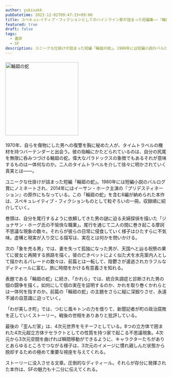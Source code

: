 ```yaml
---
author: yukisakk
pubDatetime: 2023-12-02T09:47:15+09:00
title: スペキュレイティブ・フィクションとしてのハインライン節が詰まった短編集——『輪廻の蛇』
featured: true
draft: false
tags:
  - 書評
  - SF
description: ユニークな仕掛けが詰まった短編「輪廻の蛇」。1980年には短編小説のバルログ賞にノミネートされ、2014年にはイーサン・ホーク主演の『プリデスティネーション』の原作にもなっている。
---
```


<div style="margin: 20px 0">
<a href="https://www.amazon.co.jp/dp/4150119899/ref=nosim?tag=revbooks03-22" class="inline-block" style="margin: 0; padding: 0; border-width: 0;">     
<img src="https://images-na.ssl-images-amazon.com/images/P/4150119899.09.LZZZZZZZ.jpg" alt="輪廻の蛇" style="width: 228px; height: auto; border-radius: 0; margin: 0; padding: 0;"> 
</a>
</div>

1970年、自らを傷物にした男への復讐を胸に秘めた人が、タイムトラベルの機材を持つバーテンダーと出会う。彼の指輪にかたどられているのは、自分の尻尾を無限に呑みつづける輪廻の蛇。偉大なパラドックスの象徴でもあるそれが意味するものは一体何なのか。二人のタイムトラベルを介して徐々に明かされていく真実とは——。

ユニークな仕掛けが詰まった短編「輪廻の蛇」。1980年には短編小説のバルログ賞にノミネートされ、2014年にはイーサン・ホーク主演の『プリデスティネーション』の原作にもなっている。この「輪廻の蛇」を含む6編が納められた本作は、スペキュレイティブ・フィクションものとして粒ぞろいの一冊。収録順に紹介していく。

巻頭は、自分を尾行するように依頼してきた男の謎に迫る夫婦探偵を描いた「ジョナサン・ホーグ氏の不愉快な職業」。尾行を通じて二人の間に巻き起こる摩訶不思議な現象の数々。それらが彼らの日常に侵食していく様子はひたすらに不気味。虚構と現実が入り交じる描写は、実在とは何かを問いかける。

次の「象を売る男」では、妻を失って孤独になった男が、天国へと辿る祝祭の果てに彼女と再開する旅路を描く。彼の亡きペットによく似た犬を水先案内人として描かれるパレードの数々は、前篇とは一転して、陰鬱さが濾過されカラフルなディティールに富む。旅に時間をかける有意義さを知れる。

表題である「輪廻の蛇」に続き、「かれら」では、統合失調症と診断された男の個の闘争を描く。如何にして個の実在を証明するのか、かれを取り巻くかれらとは一体何を指すのか。前篇の「輪廻の蛇」の主題をさらに縦に深掘りさせ、永遠不滅の自意識に迫っていく。

「わが美しき町」では、つむじ風キトンの力を借りて、新聞記者が町の政治腐敗を正していくストーリー。戦後の世相をありありと批評している。

最後の「歪んだ家」は、4次元世界をモチーフとしている。8つの立方体で囲まれた4次元超立方体テセラクトとしての性質を持つ家で起こる不思議現象。4次元から3次元空間を曲げれば瞬間移動ができるように、キャラクターたちがありとあらゆるところでつながる様子は、3次元のイメージに慣れ親しんだ状態から脱却するための極めて重要な視座を与えてくれる。

ストーリーに没入させる文章。圧倒的なディティール。それらが存分に発揮された本作は、SFの魅力も十二分に伝えてくれる。
